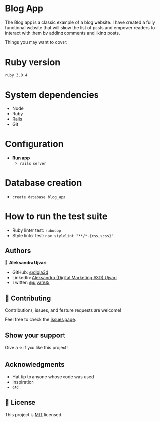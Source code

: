 # Blog App

The Blog app is a classic example of a blog website. I have created a fully functional website that will show the list of posts and empower readers to interact with them by adding comments and liking posts.

Things you may want to cover:

# Ruby version
`ruby 3.0.4`

# System dependencies
- Node
- Ruby
- Rails
- Git

# Configuration
- **Run app**
  - ``rails server``

# Database creation
  - ``create database blog_app``

# How to run the test suite
  - Ruby linter test: ``rubocop``
  - Style linter test: ``npx stylelint "**/*.{css,scss}"``

## Authors

👤 **Aleksandra Ujvari**

- GitHub: [@digia3d](https://github.com/digia3d)
- LinkedIn: [Aleksandra (Digital Marketing A3D) Ujvari](https://www.linkedin.com/in/aleksandra-ujvari-85235a210/) 
- Twitter: [@ujvari65](https://twitter.com/ujvari65)

## 🤝 Contributing

Contributions, issues, and feature requests are welcome!

Feel free to check the [issues page](https://github.com/digia3d/Blog_App/issues).

## Show your support

Give a ⭐️ if you like this project!

## Acknowledgments

- Hat tip to anyone whose code was used
- Inspiration
- etc

## 📝 License

This project is [MIT](./MIT.md) licensed.
